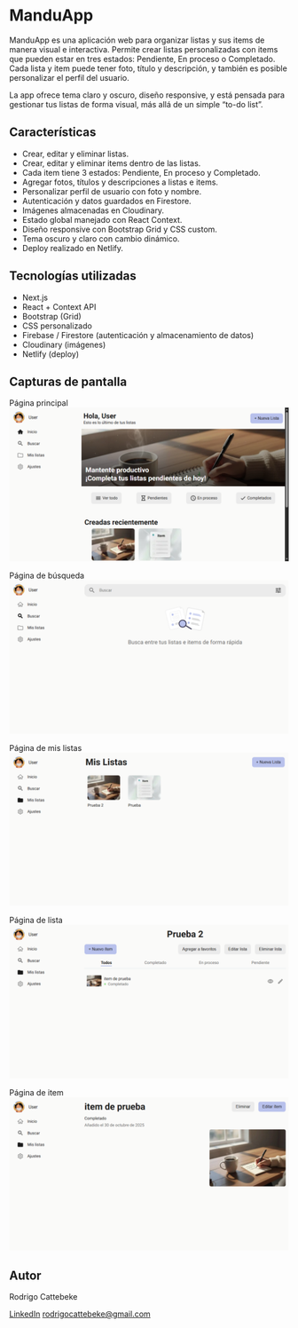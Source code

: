 # ManduApp

ManduApp es una aplicación web para organizar listas y sus items de manera visual e interactiva.
Permite crear listas personalizadas con items que pueden estar en tres estados: Pendiente, En proceso o Completado. Cada lista y item puede tener foto, título y descripción, y también es posible personalizar el perfil del usuario.

La app ofrece tema claro y oscuro, diseño responsive, y está pensada para gestionar tus listas de forma visual, más allá de un simple “to-do list”.

## Características

- Crear, editar y eliminar listas.
- Crear, editar y eliminar items dentro de las listas.
- Cada item tiene 3 estados: Pendiente, En proceso y Completado.
- Agregar fotos, títulos y descripciones a listas e items.
- Personalizar perfil de usuario con foto y nombre.
- Autenticación y datos guardados en Firestore.
- Imágenes almacenadas en Cloudinary.
- Estado global manejado con React Context.
- Diseño responsive con Bootstrap Grid y CSS custom.
- Tema oscuro y claro con cambio dinámico.
- Deploy realizado en Netlify.

## Tecnologías utilizadas

- Next.js
- React + Context API
- Bootstrap (Grid)
- CSS personalizado
- Firebase / Firestore (autenticación y almacenamiento de datos)
- Cloudinary (imágenes)
- Netlify (deploy)

## Capturas de pantalla

Página principal
![Página inicial](/public/screenshots/manduapp_home.png)

Página de búsqueda
![Página de busqueda](/public/screenshots/manduapp_search.png)

Página de mis listas
![Mis Listas](/public/screenshots/manduapp_my_lists.png)

Página de lista
![Página de vista de list](/public/screenshots/manduapp_list_view.png)

Página de item
![Página de item](/public/screenshots/manduapp_item_view.png)

## Autor

Rodrigo Cattebeke

<!-- [Portfolio]() -->

[LinkedIn](https://www.linkedin.com/in/rodrigo-cattebeke-56837123b)
[rodrigocattebeke@gmail.com](mailto:rodrigocattebeke@gmail.com)
